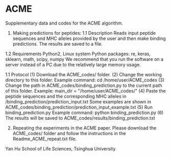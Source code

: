 # ACME
Supplementary data and codes for the ACME algorithm.

1. Making predictions for peptides: 
  1.1 Description
    Reads input peptide sequences and MHC alleles provided by the user and then make binding predictions. The results are saved to a file.
    
  1.2 Requirements
    Python2, Linux system
    Python packages: re, keras, sklearn, math, scipy, numpy
    We recommend that you run the software on a server instead of a PC due to the relatively large memory usage.
    
  1.1 Protocol
    (1) Download the ACME_codes/ folder.
    (2) Change the working directory to this folder. 
          Example command: cd /home/user/ACME_codes
    (3) Change the path in ACME_codes/binding_prediction.py to the current path of this folder.
          Example: main_dir = "/home/user/ACME_codes/"
    (4) Paste the peptide sequences and the corresponding MHC alleles in /binding_prediction/prediction_input.txt
          Some examples are shown in ACME_codes/binding_prediction/prediction_input_example.txt
    (5) Run binding_prediction.py
          Example command: python binding_prediction.py
    (6) The results will be saved to ACME_codes/results/binding_prediction.txt
    
2. Repeating the experiments in the ACME paper.
  Please download the ACME_codes/ folder and follow the instructions in the Readme_ACME_repeat.txt file.
  
Yan Hu
School of Life Sciences, Tsinghua University 
     
